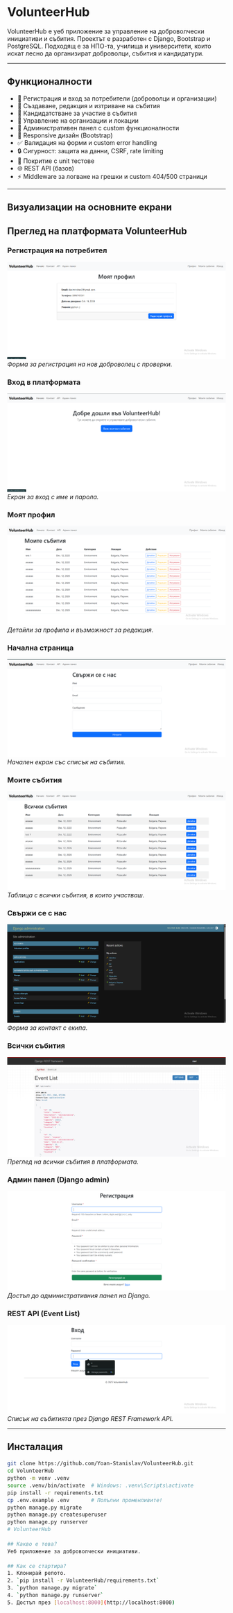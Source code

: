 # VolunteerHub

VolunteerHub е уеб приложение за управление на доброволчески инициативи и събития. Проектът е разработен с Django, Bootstrap и PostgreSQL. Подходящ е за НПО-та, училища и университети, които искат лесно да организират доброволци, събития и кандидатури.

---

## Функционалности

- 🔑 Регистрация и вход за потребители (доброволци и организации)
- 📅 Създаване, редакция и изтриване на събития
- 📝 Кандидатстване за участие в събития
- 🏢 Управление на организации и локации
- 📄 Административен панел с custom функционалности
- 📱 Responsive дизайн (Bootstrap)
- ✅ Валидация на форми и custom error handling
- 🔒 Сигурност: защита на данни, CSRF, rate limiting
- 🧪 Покритие с unit тестове
- 🌐 REST API (базов)
- ⚡ Middleware за логване на грешки и custom 404/500 страници

---


## Визуализации на основните екрани

## Преглед на платформата VolunteerHub

### Регистрация на потребител
![Регистрация](Screenshot3.png)  
*Форма за регистрация на нов доброволец с проверки.*

### Вход в платформата
![Вход](Screenshot4.png)  
*Екран за вход с име и парола.*

### Моят профил
![Моят профил](Screenshot5.png)  
*Детайли за профила и възможност за редакция.*

### Начална страница
![Начална страница](Screenshot6.png)  
*Начален екран със списък на събития.*

### Моите събития
![Моите събития](Screenshot7.png)  
*Таблица с всички събития, в които участваш.*

### Свържи се с нас
![Свържи се с нас](Screenshot8.png)  
*Форма за контакт с екипа.*

### Всички събития
![Всички събития](Screenshot9.png)  
*Преглед на всички събития в платформата.*

### Админ панел (Django admin)
![Админ панел](Screenshot1.png)  
*Достъп до административния панел на Django.*

### REST API (Event List)
![API – Event List](Screenshot2.png)  
*Списък на събитията през Django REST Framework API.*


---

## Инсталация

```bash
git clone https://github.com/Yoan-Stanislav/VolunteerHub.git
cd VolunteerHub
python -m venv .venv
source .venv/bin/activate  # Windows: .venv\Scripts\activate
pip install -r requirements.txt
cp .env.example .env       # Попълни променливите!
python manage.py migrate
python manage.py createsuperuser
python manage.py runserver
# VolunteerHub

## Какво е това?
Уеб приложение за доброволчески инициативи.

## Как се стартира?
1. Клонирай репото.
2. `pip install -r VolunteerHub/requirements.txt`
3. `python manage.py migrate`
4. `python manage.py runserver`
5. Достъп през [localhost:8000](http://localhost:8000)



